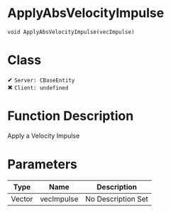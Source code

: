 # ApplyAbsVelocityImpulse
```
void ApplyAbsVelocityImpulse(vecImpulse)
```
# Class
✔ `Server: CBaseEntity`  
✖ `Client: undefined`  

# Function Description
Apply a Velocity Impulse
# Parameters
Type|Name|Description
--|--|--
Vector|vecImpulse|No Description Set
